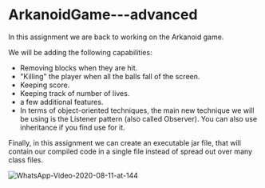 # ArkanoidGame---advanced

In this assignment we are back to working on the Arkanoid game.

We will be adding the following capabilities:

- Removing blocks when they are hit.
- "Killing" the player when all the balls fall of the screen.
- Keeping score.
- Keeping track of number of lives.
- a few additional features.
- In terms of object-oriented techniques, the main new technique we will be using is the Listener pattern (also called Observer). You can also use inheritance if you find use for it.

Finally, in this assignment we can create an executable jar file, that will contain our compiled code in a single file instead of spread out over many class files.

![WhatsApp-Video-2020-08-11-at-144](https://user-images.githubusercontent.com/59531180/89893589-4f226480-dbe1-11ea-88a5-0bd468920511.gif)

